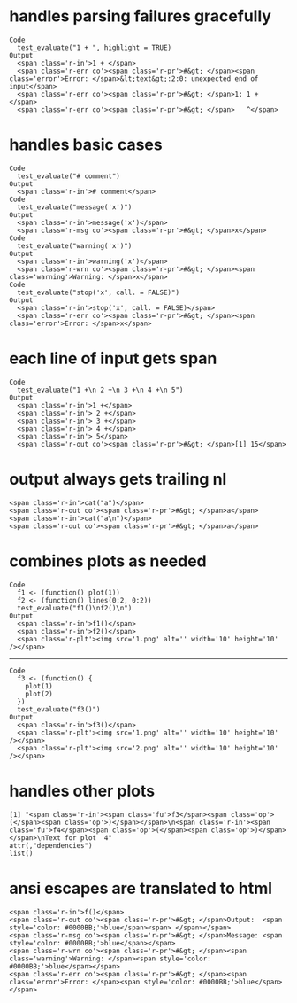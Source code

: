 # handles parsing failures gracefully

    Code
      test_evaluate("1 + ", highlight = TRUE)
    Output
      <span class='r-in'>1 + </span>
      <span class='r-err co'><span class='r-pr'>#&gt; </span><span class='error'>Error: </span>&lt;text&gt;:2:0: unexpected end of input</span>
      <span class='r-err co'><span class='r-pr'>#&gt; </span>1: 1 + </span>
      <span class='r-err co'><span class='r-pr'>#&gt; </span>   ^</span>

# handles basic cases

    Code
      test_evaluate("# comment")
    Output
      <span class='r-in'># comment</span>
    Code
      test_evaluate("message('x')")
    Output
      <span class='r-in'>message('x')</span>
      <span class='r-msg co'><span class='r-pr'>#&gt; </span>x</span>
    Code
      test_evaluate("warning('x')")
    Output
      <span class='r-in'>warning('x')</span>
      <span class='r-wrn co'><span class='r-pr'>#&gt; </span><span class='warning'>Warning: </span>x</span>
    Code
      test_evaluate("stop('x', call. = FALSE)")
    Output
      <span class='r-in'>stop('x', call. = FALSE)</span>
      <span class='r-err co'><span class='r-pr'>#&gt; </span><span class='error'>Error: </span>x</span>

# each line of input gets span

    Code
      test_evaluate("1 +\n 2 +\n 3 +\n 4 +\n 5")
    Output
      <span class='r-in'>1 +</span>
      <span class='r-in'> 2 +</span>
      <span class='r-in'> 3 +</span>
      <span class='r-in'> 4 +</span>
      <span class='r-in'> 5</span>
      <span class='r-out co'><span class='r-pr'>#&gt; </span>[1] 15</span>

# output always gets trailing nl

    <span class='r-in'>cat("a")</span>
    <span class='r-out co'><span class='r-pr'>#&gt; </span>a</span>
    <span class='r-in'>cat("a\n")</span>
    <span class='r-out co'><span class='r-pr'>#&gt; </span>a</span>

# combines plots as needed

    Code
      f1 <- (function() plot(1))
      f2 <- (function() lines(0:2, 0:2))
      test_evaluate("f1()\nf2()\n")
    Output
      <span class='r-in'>f1()</span>
      <span class='r-in'>f2()</span>
      <span class='r-plt'><img src='1.png' alt='' width='10' height='10' /></span>

---

    Code
      f3 <- (function() {
        plot(1)
        plot(2)
      })
      test_evaluate("f3()")
    Output
      <span class='r-in'>f3()</span>
      <span class='r-plt'><img src='1.png' alt='' width='10' height='10' /></span>
      <span class='r-plt'><img src='2.png' alt='' width='10' height='10' /></span>

# handles other plots

    [1] "<span class='r-in'><span class='fu'>f3</span><span class='op'>(</span><span class='op'>)</span></span>\n<span class='r-in'><span class='fu'>f4</span><span class='op'>(</span><span class='op'>)</span></span>\nText for plot  4"
    attr(,"dependencies")
    list()

# ansi escapes are translated to html

    <span class='r-in'>f()</span>
    <span class='r-out co'><span class='r-pr'>#&gt; </span>Output:  <span style='color: #0000BB;'>blue</span><span> </span></span>
    <span class='r-msg co'><span class='r-pr'>#&gt; </span>Message: <span style='color: #0000BB;'>blue</span></span>
    <span class='r-wrn co'><span class='r-pr'>#&gt; </span><span class='warning'>Warning: </span><span style='color: #0000BB;'>blue</span></span>
    <span class='r-err co'><span class='r-pr'>#&gt; </span><span class='error'>Error: </span><span style='color: #0000BB;'>blue</span></span>

